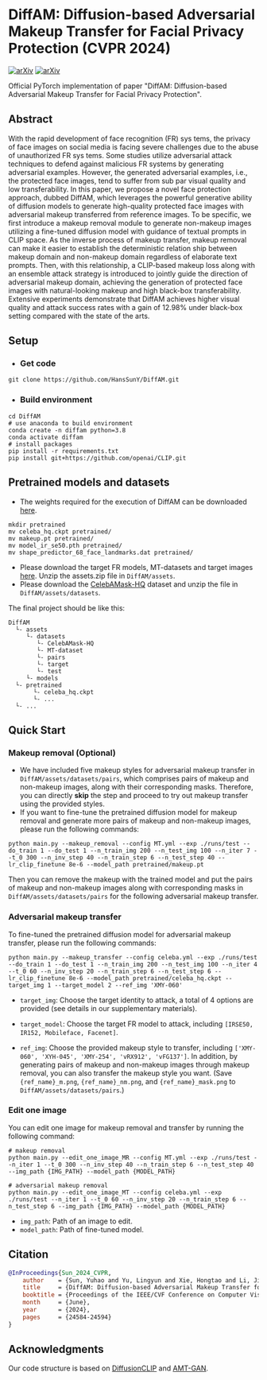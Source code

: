 # DiffAM: Diffusion-based Adversarial Makeup Transfer for Facial Privacy Protection (CVPR 2024)

[![arXiv](https://img.shields.io/badge/paper-cvpr2024-cyan)](https://openaccess.thecvf.com/content/CVPR2024/html/Sun_DiffAM_Diffusion-based_Adversarial_Makeup_Transfer_for_Facial_Privacy_Protection_CVPR_2024_paper.html) [![arXiv](https://img.shields.io/badge/arXiv-2405.09882-red)](https://arxiv.org/abs/2405.09882)

Official PyTorch  implementation of paper "DiffAM: Diffusion-based Adversarial Makeup Transfer for Facial Privacy Protection".

## Abstract

With the rapid development of face recognition (FR) sys tems, the privacy of face images on social media is facing severe challenges due to the abuse of unauthorized FR sys tems. Some studies utilize adversarial attack techniques to defend against malicious FR systems by generating adversarial examples. However, the generated adversarial examples, i.e., the protected face images, tend to suffer from sub par visual quality and low transferability. In this paper, we propose a novel face protection approach, dubbed DiffAM, which leverages the powerful generative ability of diffusion models to generate high-quality protected face images with adversarial makeup transferred from reference images. To be specific, we first introduce a makeup removal module to generate non-makeup images utilizing a fine-tuned diffusion model with guidance of textual prompts in CLIP space. As the inverse process of makeup transfer, makeup removal can make it easier to establish the deterministic relation ship between makeup domain and non-makeup domain regardless of elaborate text prompts. Then, with this relationship, a CLIP-based makeup loss along with an ensemble attack strategy is introduced to jointly guide the direction of adversarial makeup domain, achieving the generation of protected face images with natural-looking makeup and high black-box transferability. Extensive experiments demonstrate that DiffAM achieves higher visual quality and attack success rates with a gain of 12.98% under black-box setting compared with the state of the arts.

## Setup

- ### Get code

```shell
git clone https://github.com/HansSunY/DiffAM.git
```

- ### Build environment

```shell
cd DiffAM
# use anaconda to build environment 
conda create -n diffam python=3.8
conda activate diffam
# install packages
pip install -r requirements.txt
pip install git+https://github.com/openai/CLIP.git
```

## Pretrained models and datasets

- The weights required for the execution of DiffAM can be downloaded [here](https://drive.google.com/drive/folders/1L8caY-FVzp9razKMuAt37jCcgYh3fjVU?usp=sharing). 

```shell
mkdir pretrained
mv celeba_hq.ckpt pretrained/
mv makeup.pt pretrained/
mv model_ir_se50.pth pretrained/
mv shape_predictor_68_face_landmarks.dat pretrained/
```

- Please download the target FR models, MT-datasets and target images [here](https://drive.google.com/file/d/1IKiWLv99eUbv3llpj-dOegF3O7FWW29J/view?usp=sharing). Unzip the assets.zip file in `DiffAM/assets`.
- Please download the [CelebAMask-HQ](https://drive.google.com/file/d/1badu11NqxGf6qM3PTTooQDJvQbejgbTv/view) dataset and unzip the file in `DiffAM/assets/datasets`.

The final project should be like this:

```shell
DiffAM
  └- assets
     └- datasets
     	└- CelebAMask-HQ
     	└- MT-dataset
     	└- pairs
     	└- target
     	└- test
     └- models
  └- pretrained
       └- celeba_hq.ckpt
       └- ...
  └- ...
```

## Quick Start

### Makeup removal (Optional)

- We have included five makeup styles for adversarial makeup transfer in `DiffAM/assets/datasets/pairs`, which comprises pairs of makeup and non-makeup images, along with their corresponding masks. Therefore, you can directly **skip** the step and proceed to try out makeup transfer using the provided styles.
- If you want to fine-tune the pretrained diffusion model for makeup removal and generate more pairs of makeup and non-makeup images, please run the following commands:

```shell
python main.py --makeup_removal --config MT.yml --exp ./runs/test --do_train 1 --do_test 1 --n_train_img 200 --n_test_img 100 --n_iter 7 --t_0 300 --n_inv_step 40 --n_train_step 6 --n_test_step 40 --lr_clip_finetune 8e-6 --model_path pretrained/makeup.pt
```

Then you can remove the makeup with the trained model and put the pairs of makeup and non-makeup images along with corresponding masks in `DiffAM/assets/datasets/pairs` for the following adversarial makeup transfer.

### Adversarial makeup transfer

To fine-tuned the pretrained diffusion model for adversarial makeup transfer, please run the following commands:

```shell
python main.py --makeup_transfer --config celeba.yml --exp ./runs/test --do_train 1 --do_test 1 --n_train_img 200 --n_test_img 100 --n_iter 4 --t_0 60 --n_inv_step 20 --n_train_step 6 --n_test_step 6 --lr_clip_finetune 8e-6 --model_path pretrained/celeba_hq.ckpt --target_img 1 --target_model 2 --ref_img 'XMY-060'
```

- `target_img`: Choose the target identity to attack, a total of 4 options are provided (see details in our supplementary materials).

- `target_model`: Choose the target FR model to attack, including `[IRSE50, IR152, Mobileface, Facenet]`.
- `ref_img`: Choose the provided makeup style to transfer, including `['XMY-060', 'XYH-045', 'XMY-254', 'vRX912', 'vFG137']`. In addition, by generating pairs of makeup and non-makeup images through makeup removal, you can also transfer the makeup style you want. (Save `{ref_name}_m.png`, `{ref_name}_nm.png`, and `{ref_name}_mask.png` to `DiffAM/assets/datasets/pairs`.)

### Edit one image

You can edit one image for makeup removal and transfer by running the following command:

```shell
# makeup removal
python main.py --edit_one_image_MR --config MT.yml --exp ./runs/test --n_iter 1 --t_0 300 --n_inv_step 40 --n_train_step 6 --n_test_step 40 --img_path {IMG_PATH} --model_path {MODEL_PATH}

# adversarial makeup removal
python main.py --edit_one_image_MT --config celeba.yml --exp ./runs/test --n_iter 1 --t_0 60 --n_inv_step 20 --n_train_step 6 --n_test_step 6 --img_path {IMG_PATH} --model_path {MODEL_PATH}
```

- `img_path`: Path of an image to edit.
- `model_path`: Path of fine-tuned model.

## Citation

```bibtex
@InProceedings{Sun_2024_CVPR,
    author    = {Sun, Yuhao and Yu, Lingyun and Xie, Hongtao and Li, Jiaming and Zhang, Yongdong},
    title     = {DiffAM: Diffusion-based Adversarial Makeup Transfer for Facial Privacy Protection},
    booktitle = {Proceedings of the IEEE/CVF Conference on Computer Vision and Pattern Recognition (CVPR)},
    month     = {June},
    year      = {2024},
    pages     = {24584-24594}
}
```

## Acknowledgments

Our code structure is based on [DiffusionCLIP](https://github.com/gwang-kim/DiffusionCLIP?tab=readme-ov-file) and [AMT-GAN](https://github.com/CGCL-codes/AMT-GAN).
